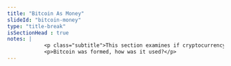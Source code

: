 ```yaml
--- 
title: "Bitcoin As Money"
slideId: "bitcoin-money"
type: "title-break"
isSectionHead : true
notes: | 
            <p class="subtitle">This section examines if cryptocurrency is money.</p>
            <p>Bitcoin was formed, how was it used?</p>
---
```


